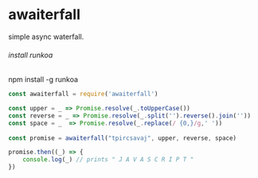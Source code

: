 # awaiterfall
simple async waterfall.

###### install runkoa

npm install -g runkoa

```javascript
const awaiterfall = require('awaiterfall')

const upper = _ => Promise.resolve(_.toUpperCase())
const reverse = _ => Promise.resolve(_.split('').reverse().join(''))
const space = _  => Promise.resolve(_.replace(/ {0,}/g,' '))
    
const promise = awaiterfall("tpircsavaj", upper, reverse, space)

promise.then((_) => {
    console.log(_) // prints " J A V A S C R I P T "
})
```
